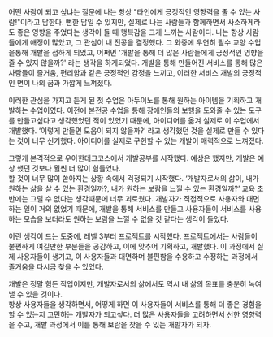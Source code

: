 어떤 사람이 되고 싶냐는 질문에 나는 항상 "타인에게 긍정적인 영향력을 줄 수 있는 사람!"이라고 답한다. 
뻔한 답일 수 있지만, 실제로 나는 사람들과 함께하면서 사소하게라도 좋은 영향을 주었다는 생각이 들 때 행복감을 크게 느끼는 사람이다. 
나는 항상 사람들에게 애정이 많았고, 그 관심이 내 전공을 결정했다. 
그 와중에 우연히 필수 교양 수업을통해 개발을 접하게 되었고, 어쩌면 '개발을 통해 더 많은 사람들에게 긍정적인 영향을 줄 수 있지 않을까?' 라는 생각을 하게되었다. 
개발을 통해 만들어진 서비스를 통해 많은 사람들이 즐거움, 편리함과 같은 긍정적인 감정을 느끼고, 이러한 서비스 개발의 긍정적인 면이 나의 꿈과 가깝게 느껴졌다.

  이러한 관심을 가지고 듣게 된 첫 수업은 아두이노를 통해 원하는 아이템을 기획하고 개발하는 수업이였다. 
이전에 본전공 수업을 통해 장애인들의 보행을 도와줄 수 있는 도구를 만들고싶다고 생각했었던 적이 있었기 때문에, 아이디어를 옮겨 실제로 이 수업에서 개발했다.
‘이렇게 만들면 도움이 되지 않을까?’ 라고 생각했던 것을 실제로 만들 수 있다는 것이 너무 신기했다. 아이디어를 실제로 구현할 수 있는 개발이 매력적으로 느껴졌다. 

그렇게 본격적으로 우아한테크코스에서 개발공부를 시작했다. 
예상은 했지만, 개발은 예상 했던 것보다 훨씬 더 많이 힘들었다.  
할 것이 너무 많이 쏟아지는 상황 속에서 걱정되기 시작했다. 
‘개발자로서의 삶이, 내가 원하는 삶을 살 수 있는 환경일까?, 내가 원하는 보람을 느낄 수 있는 환경일까?’ 
교육 초반에는 그럴 수 없다는 생각때문에 너무 괴로웠다. 
개발자가 직접적으로 사용자와 대면하는 일이 거의 없었기 때문에, 개발을 통해 서비스를 만들고 사용자들이 서비스를 사용하는 모습을 보더라도 원하는 보람을 느낄 수 없을 것 같다는 생각이 들었다.    

이런 생각이 드는 도중에, 레벨 3부터 프로젝트를 시작했다. 
프로젝트에서는 사람들이 불편하게 여길만한 부분들을 공감하고, 이에 맞추어 기획하고, 개발했다. 
이 과정에서 실제 사용자들이 생기고, 이 사용자들과 대면하며 불편함을 수용하고 수정하는 과정에서 즐거움을 다시금 찾을 수 있었다. 

개발은 정말 힘든 작업이지만, 개발자로서의 삶에서도 역시 내 삶의 목표를 충분히 녹여낼 수 있을 것이다.   
항상 사용자들을 생각하면서, 어떻게 하면 이 사용자들이 서비스를 통해 더 좋은 경험을 할 수 있는지 고민하는 개발자가 되고싶다. 
더 많은 사용자들을 고려하면서 선한 영향력을 주고, 개발 과정에서 이를 통해 보람을 찾을 수 있는 개발자가 되자. 
